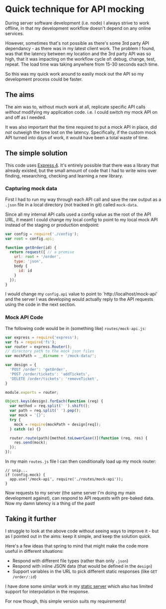 # Quick technique for API mocking

During server software development (i.e. node) I always strive to work offline, in that my development workflow doesn't depend on any online services.

However, sometimes that's not possible as there's some 3rd party API dependancy - as there was in my latest client work. The problem I found, was that the latency between my location and the 3rd party API was so high, that it was impacting on the workflow cycle of: debug, change, test, repeat. The load time was taking anywhere from 15-30 seconds each time.

So this was my quick work around to easily mock out the API so my development process could be faster.

<!--more-->

## The aims

The aim was to, without much work at all, replicate specific API calls *without* modifying my application code. i.e. I could switch my mock API on and off as I needed.

It was also important that the time required to put a mock API in place, did *not* outweigh the time lost on the latency. Specifically, if the custom mock API turned into days of work, it would have been a total waste of time.

## The simple solution

This code uses [Express 4](http://expressjs.com). It's entirely possible that there was a library that already existed, but the small amount of code that I had to write wins over finding, researching, checking and learning a new library.

### Capturing mock data

First I had to run my way through each API call and save the raw output as a `.json` file in a local directory (not tracked in git) called `mock-data`.

Since all my internal API calls used a config value as the root of the API URL, it meant I could change my local config to point to my local mock API instead of the staging or production endpoint:

```js
var config = require('./config');
var root = config.api;

function getOrder(id) {
  return request({ // a promise
    url: root + '/order',
    type: 'json',
    body {
      id: id
    }
  });
}
```

I would change my `config.api` value to point to `http://localhost/mock-api' and the server I was developing would actually reply to the API requests using the code in the next section.

### Mock API Code

The following code would be in (something like) `routes/mock-api.js`:

```js
var express = require('express');
var fs = require('fs');
var router = express.Router();
// directory path to the mock json files
var mockPath = __dirname + '/mock-data/';

var design = {
  'POST /order': 'getOrder',
  'POST /order/tickets': 'addTickets',
  'DELETE /order/tickets': 'removeTicket',
}

module.exports = router;

Object.keys(design).forEach(function (req) {
  var method = req.split(' ').shift();
  var path = req.split(' ').pop();
  var mock = '{}';
  try {
    mock = require(mockPath + design[req]);
  } catch (e) {}

  router.route(path)[method.toLowerCase()](function (req, res) {
    res.send(mock);
  });
});
```

In my main `routes.js` file I can then conditionally load up my mock router:

```
// snip...
if (config.mock) {
  app.use('/mock-api', require('./routes/mock-api'));
}
```

Now requests to my server (the same server I'm doing my main development against), can respond to API requests with pre-baked data. Now my damn latency is a thing of the past!

## Taking it further

I struggle to look at the above code without seeing ways to improve it - but as I pointed out in the aims: keep it simple, and keep the solution quick.

Here's a few ideas that spring to mind that might make the code more useful in different situations:

- Respond with different file types (rather than only `.json`)
- Respond with inline JSON data (that would be defined in the `design`)
- Support variables in the URL to pick different static responses (like `GET /order/:id`)

I have done some similar work in my [static server](https://github.com/remy/servedir#mocked-router) which also has limited support for interpolation in the response.

For now though, this simple version suits my requirements!